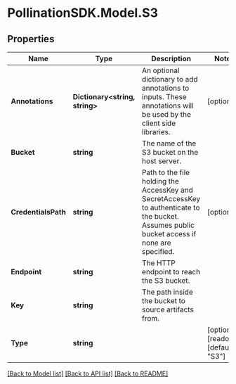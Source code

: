 
# PollinationSDK.Model.S3

## Properties

Name | Type | Description | Notes
------------ | ------------- | ------------- | -------------
**Annotations** | **Dictionary&lt;string, string&gt;** | An optional dictionary to add annotations to inputs. These annotations will be used by the client side libraries. | [optional] 
**Bucket** | **string** | The name of the S3 bucket on the host server. | 
**CredentialsPath** | **string** | Path to the file holding the AccessKey and SecretAccessKey to authenticate to the bucket. Assumes public bucket access if none are specified. | [optional] 
**Endpoint** | **string** | The HTTP endpoint to reach the S3 bucket. | 
**Key** | **string** | The path inside the bucket to source artifacts from. | 
**Type** | **string** |  | [optional] [readonly] [default to "S3"]

[[Back to Model list]](../README.md#documentation-for-models)
[[Back to API list]](../README.md#documentation-for-api-endpoints)
[[Back to README]](../README.md)


